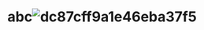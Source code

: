 # abc![dc87cff9a1e46eba37f5](https://user-images.githubusercontent.com/101266766/157629963-40bc5b02-5333-44d7-85ab-d898bee30574.jpg)
